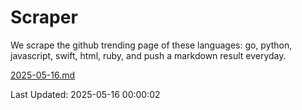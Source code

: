 # Scraper

We scrape the github trending page of these languages: go, python, javascript, swift, html, ruby, and push a markdown result everyday.

[2025-05-16.md](https://github.com/henson/Scraper/blob/master/2025-05-16.md)

Last Updated: 2025-05-16 00:00:02